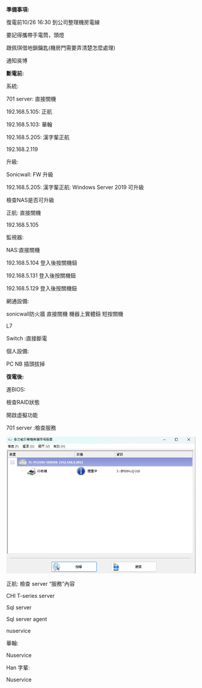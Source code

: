 **準備事項:**

復電前10/26 16:30 到公司整理機房電線

要記得攜帶手電筒，頭燈

跟佩琪借地鎖鑰匙(機房門需要弄清楚怎麼處理)

通知吳博

**斷電前:**

系統:

701 server: 直接關機

192.168.5.105: 正航

192.168.5.103: 華翰

192.168.5.205: 漢字輩正航

192.168.2.119

升級:

Sonicwall: FW 升級

192.168.5.205: 漢字輩正航: Windows Server 2019 可升級

檢查NAS是否可升級

正航: 直接關機

192.168.5.105

監視器:

NAS:直接關機

192.168.5.104 登入後按關機鈕

192.168.5.131 登入後按關機鈕

192.168.5.129 登入後按關機鈕

網通設備:

sonicwall防火牆 直接關機 機器上實體鈕 短按關機

L7

Switch :直接斷電

個人設備:

PC NB 插頭拔掉

**復電後:**

進BIOS:

檢查RAID狀態

開啟虛擬功能

701 server :檢查服務

![](media/media/image1.png)

正航: 檢查 server “服務”內容

CHI T-series server

Sql server

Sql server agent

nuservice

華翰:

Nuservice

Han 字輩:

Nuservice
